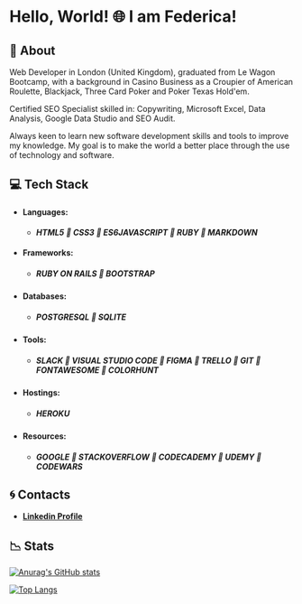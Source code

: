 # Hello, World! 🌐 I am Federica! 

## 🔹 About 

Web Developer in London (United Kingdom), graduated from Le Wagon Bootcamp, with a background in Casino Business as a Croupier of American Roulette, Blackjack, Three Card Poker and Poker Texas Hold'em. 

Certified SEO Specialist skilled in: Copywriting, Microsoft Excel, Data Analysis, Google Data Studio and SEO Audit.

Always keen to learn new software development skills and tools to improve my knowledge. My goal is to make the world a better place through the use of technology and software.

## 💻 Tech Stack

* #### Languages:

  * ***HTML5 🔹 CSS3 🔹 ES6JAVASCRIPT 🔹 RUBY 🔹 MARKDOWN***

* #### Frameworks:

  * ##### ***RUBY ON RAILS 🔹 BOOTSTRAP***

* #### Databases:

  * ##### ***POSTGRESQL 🔹 SQLITE***
  
* #### Tools:

  * ##### ***SLACK 🔹 VISUAL STUDIO CODE 🔹 FIGMA 🔹 TRELLO 🔹 GIT 🔹 FONTAWESOME 🔹 COLORHUNT***

* #### Hostings:

  * ##### ***HEROKU***

* #### Resources:

   * #####  ***GOOGLE 🔹 STACKOVERFLOW 🔹 CODECADEMY 🔹 UDEMY 🔹 CODEWARS*** 

## 🌀 Contacts

 * [**Linkedin Profile**](https://www.linkedin.com/in/federica-rossi-a11071227/)

## 📉 Stats

[![Anurag's GitHub stats](https://github-readme-stats.vercel.app/api?username=FedericaHub)](https://github.com/anuraghazra/github-readme-stats)

[![Top Langs](https://github-readme-stats.vercel.app/api/top-langs/?username=FedericaHub)](https://github.com/anuraghazra/github-readme-stats)
